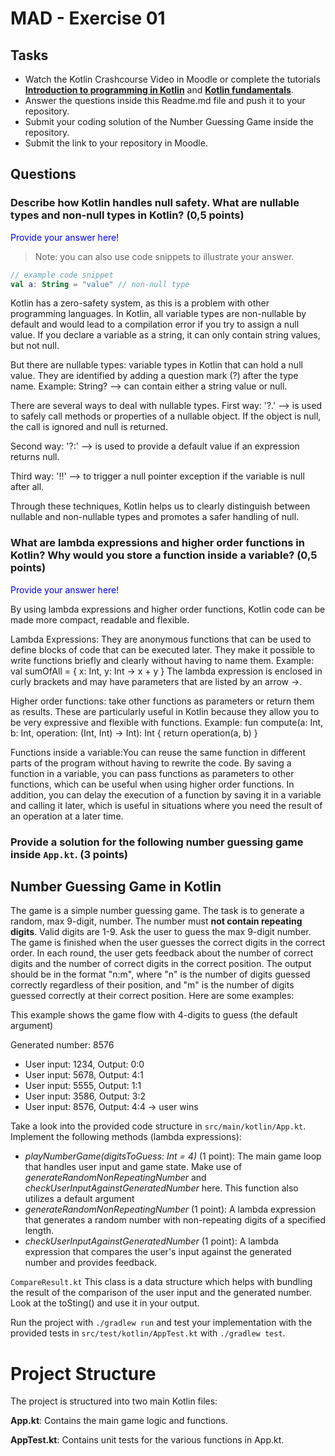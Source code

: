 # MAD - Exercise 01
## Tasks
* Watch the Kotlin Crashcourse Video in Moodle or complete the tutorials **[Introduction to programming in Kotlin](https://developer.android.com/courses/pathways/android-basics-compose-unit-1-pathway-1)** and **[Kotlin fundamentals](https://developer.android.com/courses/pathways/android-basics-compose-unit-2-pathway-1
)**.
* Answer the questions inside this Readme.md file and push it to your repository.
* Submit your coding solution of the Number Guessing Game inside the repository.
* Submit the link to your repository in Moodle.

## Questions
### Describe how Kotlin handles null safety. What are nullable types and non-null types in Kotlin? (0,5 points)
<span style="color:blue">Provide your answer here! </span>
> Note: you can also use code snippets to illustrate your answer.
```kotlin 
// example code snippet
val a: String = "value" // non-null type
```
Kotlin has a zero-safety system, as this is a problem with other programming languages. 
In Kotlin, all variable types are non-nullable by default and would lead to 
a compilation error if you try to assign a null value. If you declare a variable as a string, 
it can only contain string values, but not null.

But there are nullable types: variable types in Kotlin that can hold a null value.
They are identified by adding a question mark (?) after the type name. 
Example: String? --> can contain either a string value or null.

There are several ways to deal with nullable types.
First way: '?.' --> is used to safely call methods or properties of a nullable object. 
If the object is null, the call is ignored and null is returned.

Second way: '?:' --> is used to provide a default value if an expression returns null.

Third way: '!!' --> to trigger a null pointer exception if the variable is null after all. 

Through these techniques, Kotlin helps us to clearly distinguish between nullable and non-nullable types 
and promotes a safer handling of null.

### What are lambda expressions and higher order functions in Kotlin? Why would you store a function inside a variable? (0,5 points)
<span style="color:blue">Provide your answer here!</span>

By using lambda expressions and higher order functions, Kotlin code can be made more compact, readable and flexible.

Lambda Expressions: They are anonymous functions that can be used to define blocks of code that can be executed later. 
They make it possible to write functions briefly and clearly without having to name them.
Example: val sumOfAll = { x: Int, y: Int -> x + y }
The lambda expression is enclosed in curly brackets and may have parameters that are listed by an arrow ->.

Higher order functions: take other functions as parameters or return them as results. 
These are particularly useful in Kotlin because they allow you to be very expressive and flexible with functions.
Example: fun compute(a: Int, b: Int, operation: (Int, Int) -> Int): Int {
return operation(a, b)
}

Functions inside a variable:You can reuse the same function in different parts of the program without having to rewrite the code. 
By saving a function in a variable, you can pass functions as parameters to other functions, which can be useful when using higher order functions. 
In addition, you can delay the execution of a function by saving it in a variable and calling it later, which is useful in situations where you need the result of an operation at a later time.

### Provide a solution for the following number guessing game inside `App.kt`. (3 points)

## Number Guessing Game in Kotlin
The game is a simple number guessing game. The task is to generate a random, max 9-digit, number. The number must **not contain repeating digits**. Valid digits are 1-9.
Ask the user to guess the max 9-digit number. The game is finished when the user guesses the correct digits in the correct order.
In each round, the user gets feedback about the number of correct digits and the number of correct digits in the correct position.
The output should be in the format "n:m", where "n" is the number of digits guessed correctly regardless of their position, 
and "m" is the number of digits guessed correctly at their correct position. Here are some examples:

This example shows the game flow with 4-digits to guess (the default argument)

Generated number: 8576
-	User input: 1234, Output: 0:0
-	User input: 5678, Output: 4:1
-	User input: 5555, Output: 1:1
-	User input: 3586, Output: 3:2
-	User input: 8576, Output: 4:4 -> user wins

Take a look into the provided code structure in `src/main/kotlin/App.kt`. Implement the following methods (lambda expressions):
- _playNumberGame(digitsToGuess: Int = 4)_ (1 point): The main game loop that handles user input and game state. Make use of _generateRandomNonRepeatingNumber_ and _checkUserInputAgainstGeneratedNumber_ here. This function also utilizes a default argument 
- _generateRandomNonRepeatingNumber_ (1 point): A lambda expression that generates a random number with non-repeating digits of a specified length.
- _checkUserInputAgainstGeneratedNumber_ (1 point): A lambda expression that compares the user's input against the generated number and provides feedback.

``CompareResult.kt`` This class is a data structure which helps with bundling the result of the comparison of the user input and the generated number. Look at the toSting() and use it in your output.

Run the project with `./gradlew run` and test your implementation with the provided tests in `src/test/kotlin/AppTest.kt` with `./gradlew test`.

# Project Structure
The project is structured into two main Kotlin files:

**App.kt**: Contains the main game logic and functions.

**AppTest.kt**: Contains unit tests for the various functions in App.kt.

